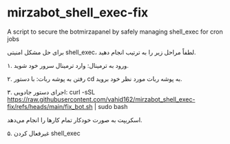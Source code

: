 # mirzabot_shell_exec-fix
A script to secure the botmirzapanel by safely managing shell_exec for cron jobs

برای حل مشکل امنیتی shell_exec، لطفاً مراحل زیر را به ترتیب انجام دهید.

۱. ورود به ترمینال:
وارد ترمینال سرور خود شوید.

۲. رفتن به پوشه ربات:
با دستور cd به پوشه ربات مورد نظر خود بروید.

۳. اجرای دستور جادویی:
curl -sSL https://raw.githubusercontent.com/vahid162/mirzabot_shell_exec-fix/refs/heads/main/fix_bot.sh | sudo bash

 اسکریپت به صورت خودکار تمام کارها را انجام می‌دهد.

 ۵. غیرفعال کردن shell_exec

